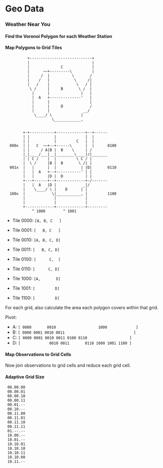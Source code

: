 # Geo Data


### Weather Near You


#### Find the Voronoi Polygon for each Weather Station


#### Map Polygons to Grid Tiles

              +----------------------------+
              |                            |
              |              C             |
              |      ~~+---------\         |
              |     /  |          \       /
              |    /   |           \     /|
              |   /    |            \   / |
               \ /     |     B       \ /  |
                |      |              |   |
                |  A   +--------------'   |
                |      |                  |
                |      |     D            /
                |      |               __/
                 \____/ \             |
                         \____________,


            +-+-----------+-------------+--+------
            | |           |             |  |
            | |           |         C   |  |
      000x  | |   C  ~~+--+------\      |  |      0100
            | |     / A|B |  B    \     | / 
            |_|____/___|__|________\____|/|_______
            | | C /    |  |         \ C / |
            |  \ /     |B |  B       \ /| | 
      001x  |   |      |  |           | |D|       0110
            |   |  A   +--+-----------' | |
            |   |      |D |  D          | |
            +---+------+--+-------------+-/-------
            |   |  A   |D |            _|/ 
            |    \____/ \ |    D      | |  
      100x  |            \|___________, |         1100
            |             |             |
            |             |             |
            +-------------+-------------+---------
                ^ 1000        ^ 1001      

* Tile 0000: `[A, B, C   ]`
* Tile 0001: `[   B, C   ]`
* Tile 0010: `[A, B, C, D]`
* Tile 0011: `[   B, C, D]`

* Tile 0100: `[      C,  ]`
* Tile 0110: `[      C, D]`

* Tile 1000: `[A,       D]`
* Tile 1001: `[         D]`
* Tile 1100: `[         D]`

For each grid, also calculate the area each polygon covers within that grid.

Pivot:

* A:          `[ 0000       0010                   1000             ]`
* B:          `[ 0000 0001 0010 0011                               ]`
* C:          `[ 0000 0001 0010 0011 0100 0110                   ]`
* D:          `[             0010 0011       0110 1000 1001 1100 ]`


#### Map Observations to Grid Cells

Now join observations to grid cells and reduce each grid cell.


#### Adaptive Grid Size


     00.00.00
     00.00.01
     00.00.10
     00.00.11
     00.01.--
     00.10.--
     00.11.00
     00.11.01
     00.11.10
     00.11.11
     01.--.--
     10.00.--
     10.01.--
     10.10.01
     10.10.10
     10.10.11
     10.10.00
     10.11.--
     

    


